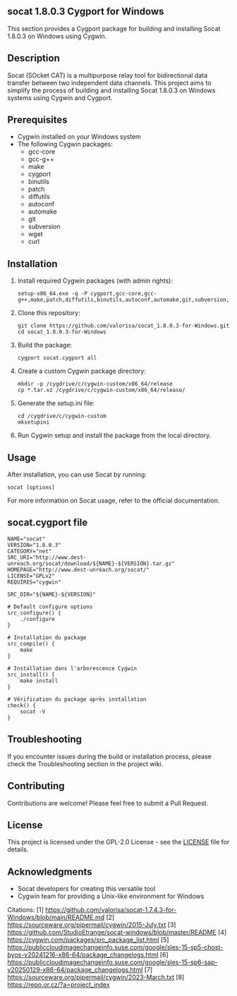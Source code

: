 ## socat 1.8.0.3 Cygport for Windows

This section provides a Cygport package for building and installing Socat 1.8.0.3 on Windows using Cygwin.

## Description

Socat (SOcket CAT) is a multipurpose relay tool for bidirectional data transfer between two independent data channels. This project aims to simplify the process of building and installing Socat 1.8.0.3 on Windows systems using Cygwin and Cygport.

## Prerequisites

- Cygwin installed on your Windows system
- The following Cygwin packages:
  - gcc-core
  - gcc-g++
  - make
  - cygport
  - binutils
  - patch
  - diffutils
  - autoconf
  - automake
  - git
  - subversion
  - wget
  - curl

## Installation

1. Install required Cygwin packages (with admin rights):
   ```
   setup-x86_64.exe -q -P cygport,gcc-core,gcc-g++,make,patch,diffutils,binutils,autoconf,automake,git,subversion,wget,curl
   ```

2. Clone this repository:
   ```
   git clone https://github.com/valorisa/socat_1.8.0.3-for-Windows.git
   cd socat_1.8.0.3-for-Windows
   ```

3. Build the package:
   ```
   cygport socat.cygport all
   ```

4. Create a custom Cygwin package directory:
   ```
   mkdir -p /cygdrive/c/cygwin-custom/x86_64/release
   cp *.tar.xz /cygdrive/c/cygwin-custom/x86_64/release/
   ```

5. Generate the setup.ini file:
   ```
   cd /cygdrive/c/cygwin-custom
   mksetupini
   ```

6. Run Cygwin setup and install the package from the local directory.

## Usage

After installation, you can use Socat by running:

```
socat [options]  
```

For more information on Socat usage, refer to the official documentation.

## socat.cygport file

```
NAME="socat"
VERSION="1.8.0.3"
CATEGORY="net"
SRC_URI="http://www.dest-unreach.org/socat/download/${NAME}-${VERSION}.tar.gz"
HOMEPAGE="http://www.dest-unreach.org/socat/"
LICENSE="GPLv2"
REQUIRES="cygwin"

SRC_DIR="${NAME}-${VERSION}"

# Default configure options
src_configure() {
    ./configure
}

# Installation du package
src_compile() {
    make
}

# Installation dans l'arborescence Cygwin
src_install() {
    make install
}

# Vérification du package après installation
check() {
    socat -V
}
```

## Troubleshooting

If you encounter issues during the build or installation process, please check the Troubleshooting section in the project wiki.

## Contributing

Contributions are welcome! Please feel free to submit a Pull Request.

## License

This project is licensed under the GPL-2.0 License - see the [LICENSE](LICENSE) file for details.

## Acknowledgments

- Socat developers for creating this versatile tool
- Cygwin team for providing a Unix-like environment for Windows

Citations:
[1] https://github.com/valorisa/socat-1.7.4.3-for-Windows/blob/main/README.md
[2] https://sourceware.org/pipermail/cygwin/2015-July.txt
[3] https://github.com/StudioEtrange/socat-windows/blob/master/README
[4] https://cygwin.com/packages/src_package_list.html
[5] https://publiccloudimagechangeinfo.suse.com/google/sles-15-sp5-chost-byos-v20241216-x86-64/package_changelogs.html
[6] https://publiccloudimagechangeinfo.suse.com/google/sles-15-sp6-sap-v20250129-x86-64/package_changelogs.html
[7] https://sourceware.org/pipermail/cygwin/2023-March.txt
[8] https://repo.or.cz/?a=project_index
